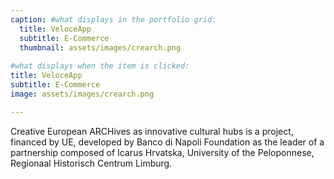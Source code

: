 ```yaml
---
caption: #what displays in the portfolio grid:
  title: VeloceApp
  subtitle: E-Commerce
  thumbnail: assets/images/crearch.png
  
#what displays when the item is clicked:
title: VeloceApp
subtitle: E-Commerce
image: assets/images/crearch.png

---
```

Creative European ARCHives as innovative cultural hubs is a project, financed by UE, developed by Banco di Napoli Foundation as the leader of a partnership composed of Icarus Hrvatska, University of the Peloponnese, Regionaal Historisch Centrum Limburg.